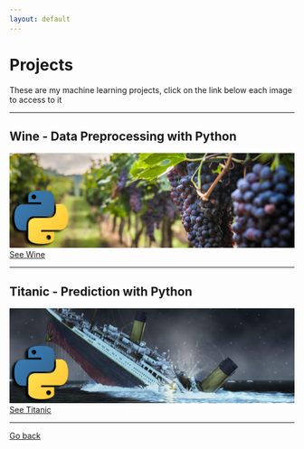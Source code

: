 ```yaml
--- 
layout: default 
---
```

# Projects
These are my machine learning projects, click on the link below each image to access to it

* * *

## Wine - Data Preprocessing with Python
![Octocat](https://github.com/GuilleFerreira/Machine-Learning-Portfolio/blob/main/assets/img/projects/wine-py.png?raw=true)
[See Wine](./wine.html)

* * *

## Titanic - Prediction with Python
![Octocat](https://github.com/GuilleFerreira/Machine-Learning-Portfolio/blob/main/assets/img/projects/titanic-py.png?raw=true)
[See Titanic](./titanic-py.html)

* * *



[Go back](./)
